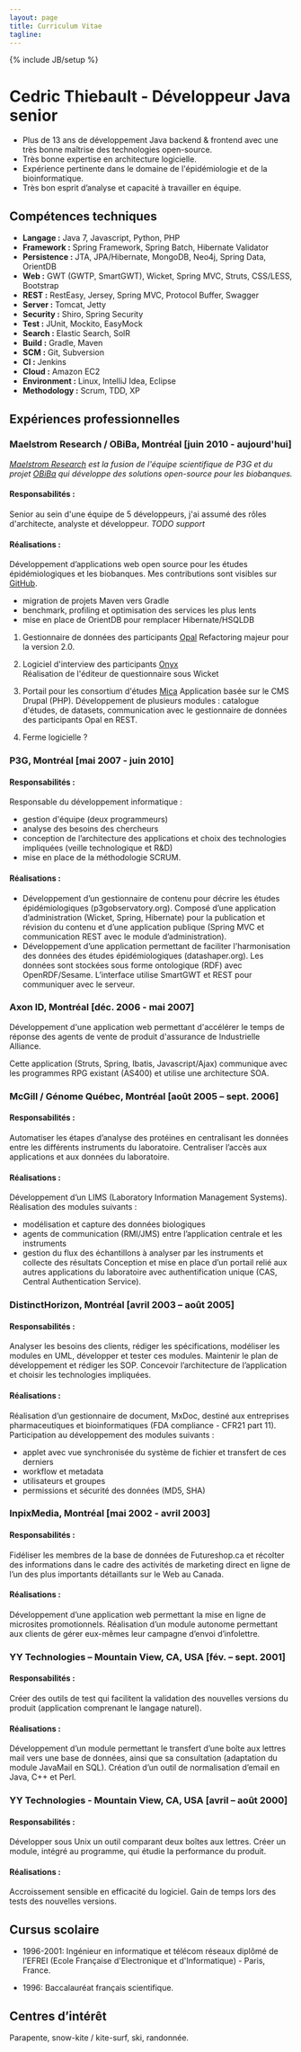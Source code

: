 ```yaml
---
layout: page
title: Curriculum Vitae
tagline:
---
```

{% include JB/setup %}

# Cedric Thiebault - Développeur Java senior

* Plus de 13 ans de développement Java backend & frontend avec une très bonne maîtrise des technologies open-source.
* Très bonne expertise en architecture logicielle.
* Expérience pertinente dans le domaine de l'épidémiologie et de la bioinformatique.
* Très bon esprit d’analyse et capacité à travailler en équipe.

## Compétences techniques

* **Langage :** Java 7, Javascript, Python, PHP
* **Framework :** Spring Framework, Spring Batch, Hibernate Validator
* **Persistence :** JTA, JPA/Hibernate, MongoDB, Neo4j, Spring Data, OrientDB
* **Web :** GWT (GWTP, SmartGWT), Wicket, Spring MVC, Struts, CSS/LESS, Bootstrap
* **REST :** RestEasy, Jersey, Spring MVC, Protocol Buffer, Swagger
* **Server :** Tomcat, Jetty
* **Security :** Shiro, Spring Security
* **Test :** JUnit, Mockito, EasyMock
* **Search :** Elastic Search, SolR
* **Build :** Gradle, Maven
* **SCM :** Git, Subversion
* **CI :** Jenkins
* **Cloud :** Amazon EC2
* **Environment :** Linux, IntelliJ Idea, Eclipse
* **Methodology :** Scrum, TDD, XP 

## Expériences professionnelles

### Maelstrom Research / OBiBa, Montréal [juin 2010 - aujourd'hui]

*[Maelstrom Research]() est la fusion de l'équipe scientifique de P3G et du projet [OBiBa]() qui développe des solutions open-source pour les biobanques.*

#### Responsabilités :
Senior au sein d'une équipe de 5 développeurs, j'ai assumé des rôles d'architecte, analyste et développeur. 
*TODO support*

#### Réalisations :
Développement d’applications web open source pour les études épidémiologiques et les biobanques. Mes contributions sont visibles sur [GitHub](https://github.com/cthiebault).

* migration de projets Maven vers Gradle
* benchmark, profiling et optimisation des services les plus lents
* mise en place de OrientDB pour remplacer Hibernate/HSQLDB


1. Gestionnaire de données des participants [Opal](https://github.com/obiba/opal)
Refactoring majeur pour la version 2.0.


1. Logiciel d'interview des participants [Onyx](https://github.com/obiba/onyx)   
Réalisation  de l'éditeur de questionnaire sous Wicket 

1. Portail pour les consortium d'études [Mica](https://github.com/obiba/mica)
Application basée sur le CMS Drupal (PHP). Développement de plusieurs modules : catalogue d'études, de datasets, communication avec le gestionnaire de données des participants Opal en REST.

1. Ferme logicielle ?


### P3G, Montréal [mai 2007 - juin 2010]

#### Responsabilités :
Responsable du développement informatique : 
* gestion d'équipe (deux programmeurs)
* analyse des besoins des chercheurs
* conception de l’architecture des applications et choix des technologies impliquées (veille technologique et R&D)
* mise en place de la méthodologie SCRUM.

#### Réalisations :
* Développement d’un gestionnaire de contenu pour décrire les études épidémiologiques  (p3gobservatory.org). Composé d’une application d’administration (Wicket, Spring, Hibernate) pour la publication et révision du contenu et d’une application publique (Spring MVC et communication REST avec le module d’administration).
* Développement d’une application permettant de faciliter l'harmonisation des données des études épidémiologiques  (datashaper.org). Les données sont stockées sous forme ontologique (RDF) avec OpenRDF/Sesame. L’interface utilise SmartGWT et REST pour communiquer avec le serveur.

### Axon ID, Montréal [déc. 2006 - mai 2007]

Développement d'une application web permettant d'accélérer le temps de réponse des agents de vente de produit d'assurance de Industrielle Alliance. 

Cette application (Struts, Spring, Ibatis, Javascript/Ajax) communique avec les programmes RPG existant (AS400) et utilise une architecture SOA.

### McGill / Génome Québec, Montréal [août 2005 – sept. 2006]
#### Responsabilités :
Automatiser les étapes d’analyse des protéines en centralisant les données entre les différents instruments du laboratoire. Centraliser l’accès aux applications et aux données du laboratoire.

#### Réalisations :
Développement d’un LIMS (Laboratory Information Management Systems). Réalisation des modules suivants :
* modélisation et capture des données biologiques
* agents de communication (RMI/JMS) entre l’application centrale et les instruments
* gestion du flux des échantillons à analyser par les instruments et collecte des résultats
Conception et mise en place d’un portail relié aux autres applications du laboratoire avec authentification unique (CAS, Central Authentication Service).

### DistinctHorizon, Montréal [avril 2003 – août 2005]
#### Responsabilités :
Analyser les besoins des clients, rédiger les spécifications, modéliser les modules en UML, développer et tester ces modules. Maintenir le plan de développement et rédiger les SOP. Concevoir l’architecture de l’application et choisir les technologies impliquées.

#### Réalisations :
Réalisation d’un gestionnaire de document, MxDoc, destiné aux entreprises pharmaceutiques et bioinformatiques (FDA compliance - CFR21 part 11).
Participation au développement des modules suivants :
* applet avec vue synchronisée du système de fichier et transfert de ces derniers
* workflow et metadata
* utilisateurs et groupes
* permissions et sécurité des données (MD5, SHA)

### InpixMedia, Montréal [mai 2002 - avril 2003]
#### Responsabilités :
Fidéliser les membres de la base de données de Futureshop.ca et récolter des informations dans le cadre des activités de marketing direct en ligne de l’un des plus importants détaillants sur le Web au Canada.

#### Réalisations :
Développement d’une application web permettant la mise en ligne de microsites promotionnels. Réalisation d’un module autonome permettant aux clients de gérer eux-mêmes leur campagne d’envoi d’infolettre.

### YY Technologies – Mountain View, CA, USA [fév. – sept. 2001]
#### Responsabilités :
Créer des outils de test qui facilitent la validation des nouvelles versions du produit (application comprenant le langage naturel).

#### Réalisations :
Développement d’un module permettant le transfert d’une boîte aux lettres mail vers une base de données, ainsi que sa consultation (adaptation du module JavaMail en SQL).
Création d’un outil de normalisation d’email en Java, C++ et Perl.

### YY Technologies - Mountain View, CA, USA [avril – août 2000]
#### Responsabilités :
Développer sous Unix un outil comparant deux boîtes aux lettres.
Créer un module, intégré au programme, qui étudie la performance du produit.

#### Réalisations :
Accroissement sensible en efficacité du logiciel.
Gain de temps lors des tests des nouvelles versions.


## Cursus scolaire

* 1996-2001: Ingénieur en informatique et télécom réseaux diplômé de l’EFREI (Ecole Française d'Electronique et d'Informatique) - Paris, France.

* 1996: Baccalauréat français scientifique.

## Centres d’intérêt

Parapente, snow-kite / kite-surf, ski, randonnée.
